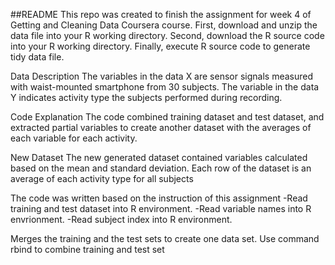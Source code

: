##README
This repo was created to finish the assignment for week 4 of Getting and Cleaning Data Coursera course.
First, download and unzip the data file into your R working directory. Second, download the R source code into your R working directory. Finally, execute R source code to generate tidy data file.

Data Description The variables in the data X are sensor signals measured with waist-mounted smartphone from 30 subjects. The variable in the data Y indicates activity type the subjects performed during recording.

Code Explanation The code combined training dataset and test dataset, and extracted partial variables to create another dataset with the averages of each variable for each activity.

New Dataset The new generated dataset contained variables calculated based on the mean and standard deviation. Each row of the dataset is an average of each activity type for all subjects

The code was written based on the instruction of this assignment -Read training and test dataset into R environment. -Read variable names into R envrionment. -Read subject index into R environment.

Merges the training and the test sets to create one data set. Use command rbind to combine training and test set